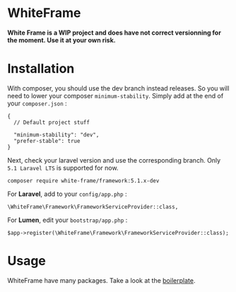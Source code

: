 # WhiteFrame

**White Frame is a WIP project and does have not correct versionning for the moment. Use it at your own risk.**

# Installation

With composer, you should use the dev branch instead releases. So you will need to lower your composer `minimum-stability`. Simply add at the end of your `composer.json` :

    {
      // Default project stuff
      
      "minimum-stability": "dev",
      "prefer-stable": true
    }

Next, check your laravel version and use the corresponding branch. Only `5.1 Laravel LTS` is supported for now.

    composer require white-frame/framework:5.1.x-dev

For **Laravel**, add to your `config/app.php` :

    \WhiteFrame\Framework\FrameworkServiceProvider::class,

For **Lumen**, edit your `bootstrap/app.php` :

    $app->register(\WhiteFrame\Framework\FrameworkServiceProvider::class);

# Usage

WhiteFrame have many packages. Take a look at the [boilerplate](https://github.com/white-frame/boilerplate).
